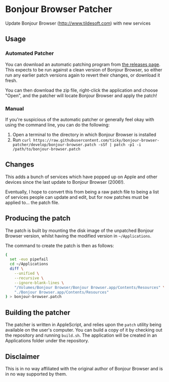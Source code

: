 # Bonjour Browser Patcher

Update Bonjour Browser (http://www.tildesoft.com) with new services

## Usage

### Automated Patcher

You can download an automatic patching program from [the releases page](https://github.com/ticky/bonjour-browser-patcher/releases). This expects to be run against a clean version of Bonjour Browser, so either run any earlier patch versions again to revert their changes, or download it fresh.

You can then download the zip file, right-click the application and choose "Open", and the patcher will locate Bonjour Browser and apply the patch!

### Manual

If you're suspicious of the automatic patcher or generally feel okay with using the command line, you can do the following:

1. Open a terminal to the directory in which Bonjour Browser is installed
2. Run `curl https://raw.githubusercontent.com/ticky/bonjour-browser-patcher/develop/bonjour-browser.patch -sSf | patch -p1 -i /path/to/bonjour-browser.patch`

## Changes

This adds a bunch of services which have popped up on Apple and other devices since the last update to Bonjour Browser (2006!).

Eventually, I hope to convert this from being a raw patch file to being a list of services people can update and edit, but for now patches must be applied to... the patch file.

## Producing the patch

The patch is built by mounting the disk image of the unpatched Bonjour Browser version, whilst having the modified version in `~/Applications`.

The command to create the patch is then as follows:

```bash
(
  set -euo pipefail
  cd ~/Applications
  diff \
    --unified \
    --recursive \
    --ignore-blank-lines \
    "/Volumes/Bonjour Browser/Bonjour Browser.app/Contents/Resources" \
    "./Bonjour Browser.app/Contents/Resources"
) > bonjour-browser.patch
```

## Building the patcher

The patcher is written in AppleScript, and relies upon the `patch` utility being available on the user's computer. You can build a copy of it by checking out the repository and running `build.sh`. The application will be created in an Applications folder under the repository.

## Disclaimer

This is in no way affiliated with the original author of Bonjour Browser and is in no way supported by them.
